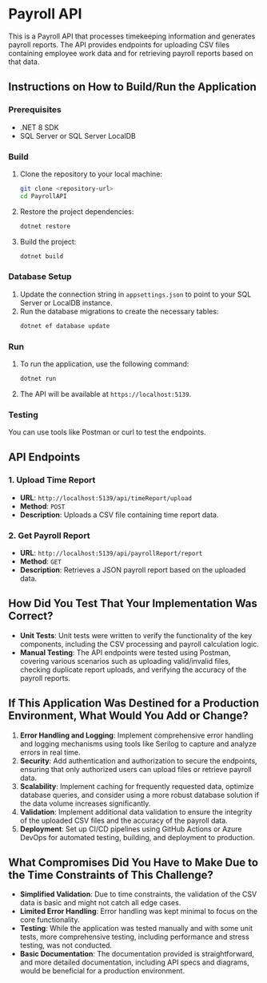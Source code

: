 # Payroll API

This is a Payroll API that processes timekeeping information and generates payroll reports. The API provides endpoints for uploading CSV files containing employee work data and for retrieving payroll reports based on that data.

## Instructions on How to Build/Run the Application

### Prerequisites

- .NET 8 SDK
- SQL Server or SQL Server LocalDB

### Build

1. Clone the repository to your local machine:
    ```bash
    git clone <repository-url>
    cd PayrollAPI
    ```

2. Restore the project dependencies:
    ```bash
    dotnet restore
    ```

3. Build the project:
    ```bash
    dotnet build
    ```

### Database Setup

1. Update the connection string in `appsettings.json` to point to your SQL Server or LocalDB instance.
2. Run the database migrations to create the necessary tables:
    ```bash
    dotnet ef database update
    ```

### Run

1. To run the application, use the following command:
    ```bash
    dotnet run
    ```
   
2. The API will be available at `https://localhost:5139`.

### Testing

You can use tools like Postman or curl to test the endpoints.

## API Endpoints

### 1. Upload Time Report
- **URL**: `http://localhost:5139/api/timeReport/upload`
- **Method**: `POST`
- **Description**: Uploads a CSV file containing time report data.
  
### 2. Get Payroll Report
- **URL**: `http://localhost:5139/api/payrollReport/report`
- **Method**: `GET`
- **Description**: Retrieves a JSON payroll report based on the uploaded data.

## How Did You Test That Your Implementation Was Correct?

- **Unit Tests**: Unit tests were written to verify the functionality of the key components, including the CSV processing and payroll calculation logic.
- **Manual Testing**: The API endpoints were tested using Postman, covering various scenarios such as uploading valid/invalid files, checking duplicate report uploads, and verifying the accuracy of the payroll reports.

## If This Application Was Destined for a Production Environment, What Would You Add or Change?

1. **Error Handling and Logging**: Implement comprehensive error handling and logging mechanisms using tools like Serilog to capture and analyze errors in real time.
2. **Security**: Add authentication and authorization to secure the endpoints, ensuring that only authorized users can upload files or retrieve payroll data.
3. **Scalability**: Implement caching for frequently requested data, optimize database queries, and consider using a more robust database solution if the data volume increases significantly.
4. **Validation**: Implement additional data validation to ensure the integrity of the uploaded CSV files and the accuracy of the payroll data.
5. **Deployment**: Set up CI/CD pipelines using GitHub Actions or Azure DevOps for automated testing, building, and deployment to production.

## What Compromises Did You Have to Make Due to the Time Constraints of This Challenge?

- **Simplified Validation**: Due to time constraints, the validation of the CSV data is basic and might not catch all edge cases.
- **Limited Error Handling**: Error handling was kept minimal to focus on the core functionality.
- **Testing**: While the application was tested manually and with some unit tests, more comprehensive testing, including performance and stress testing, was not conducted.
- **Basic Documentation**: The documentation provided is straightforward, and more detailed documentation, including API specs and diagrams, would be beneficial for a production environment.
